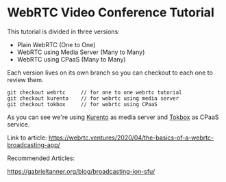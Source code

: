 # WebRTC Video Conference Tutorial

This tutorial is divided in three versions:

* Plain WebRTC (One to One)
* WebRTC using Media Server (Many to Many)
* WebRTC using CPaaS (Many to Many)

Each version lives on its own branch so you can checkout to each one to review them.

    git checkout webrtc     // for one to one webrtc tutorial
    git checkout kurento    // for webrtc using media server
    git checkout tokbox     // for webrtc using CPaaS

As you can see we're using [Kurento](http://www.kurento.org/) as media server and [Tokbox](https://tokbox.com/) as CPaaS service.

Link to article: https://webrtc.ventures/2020/04/the-basics-of-a-webrtc-broadcasting-app/

Recommended Articles:

https://gabrieltanner.org/blog/broadcasting-ion-sfu/